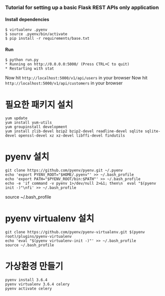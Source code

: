 ### Tutorial for setting up a basic Flask REST APIs only application

#### Install dependencies
```
$ virtualenv .pyenv
$ source .pyenv/bin/activate
$ pip install -r requirements/base.txt
```

#### Run

```
$ python run.py
* Running on http://0.0.0.0:5000/ (Press CTRL+C to quit)
* Restarting with stat
```

Now hit `http://localhost:5000/v1/api/users` in your browser
Now hit `http://localhost:5000/v1/api/customers` in your browser

# 필요한 패키지 설치
```
yum update
yum install yum-utils
yum groupinstall development
yum install zlib-devel bzip2 bzip2-devel readline-devel sqlite sqlite-devel openssl-devel xz xz-devel libffi-devel findutils
```

# pyenv 설치
```
git clone https://github.com/pyenv/pyenv.git ~/.pyenv
echo 'export PYENV_ROOT="$HOME/.pyenv"' >> ~/.bash_profile
echo 'export PATH="$PYENV_ROOT/bin:$PATH"' >> ~/.bash_profile
echo -e 'if command -v pyenv 1>/dev/null 2>&1; then\n  eval "$(pyenv init -)"\nfi' >> ~/.bash_profile
```
source ~/.bash_profile

# pyenv virtualenv 설치
```
git clone https://github.com/pyenv/pyenv-virtualenv.git $(pyenv root)/plugins/pyenv-virtualenv
echo 'eval "$(pyenv virtualenv-init -)"' >> ~/.bash_profile
source ~/.bash_profile
```

# 가상환경 만들기
```
pyenv install 3.6.4
pyenv virtualenv 3.6.4 celery
pyenv activate celery
```
